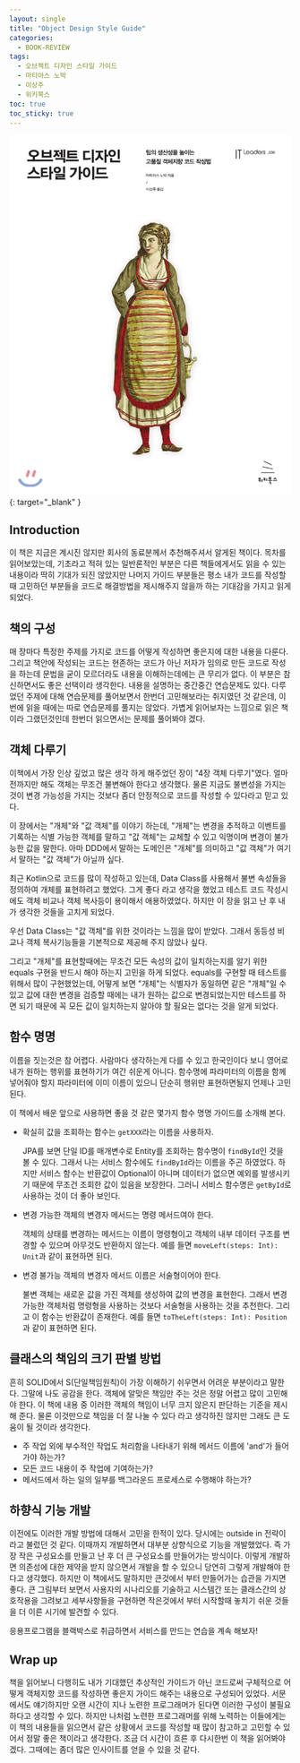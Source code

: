 ```yaml
---
layout: single
title: "Object Design Style Guide"
categories:
  - BOOK-REVIEW
tags:
  - 오브젝트 디자인 스타일 가이드
  - 마티아스 노박
  - 이상주
  - 위키북스
toc: true
toc_sticky: true
---
```


[![Object Design Style Guide](/assets/images/books/object-design-style-guide.jpeg)](http://image.yes24.com/goods/91167539/800x0){: target="\_blank" }

## Introduction

이 책은 지금은 계시진 않지만 회사의 동료분께서 추천해주셔서 알게된 책이다. 목차를 읽어보았는데, 기초라고 적혀 있는 일반론적인 부분은 다른 책들에게서도 읽을 수 있는 내용이라 딱히 기대가 되진 않았지만 나머지 가이드 부분들은 평소 내가 코드를 작성할 때 고민하던 부분들을 코드로 해결방법을 제시해주지 않을까 하는 기대감을 가지고 읽게 되었다.

## 책의 구성

매 장마다 특정한 주제를 가지로 코드를 어떻게 작성하면 좋은지에 대한 내용을 다룬다. 그리고 책안에 작성되는 코드는 현존하는 코드가 아닌 저자가 임의로 만든 코드로 작성을 하는데 문법을 굳이 모르더라도 내용을 이해하는데에는 큰 무리가 없다. 이 부분은 참신하면서도 좋은 선택이라 생각한다. 내용을 설명하는 중간중간 연습문제도 있다. 다루었던 주제에 대해 연습문제를 풀어보면서 한번더 고민해보라는 취지였던 것 같은데, 이번에 읽을 때에는 따로 연습문제를 풀지는 않았다. 가볍게 읽어보자는 느낌으로 읽은 책이라 그랬던것인데 한번더 읽으면서는 문제를 풀어봐야 겠다.

## 객체 다루기

이책에서 가장 인상 깊었고 많은 생각 하게 해주었던 장이 "4장 객체 다루기"였다. 얼마전까지만 해도 객체는 무조건 불변해야 한다고 생각했다. 물론 지금도 불변성을 가지는 것이 변경 가능성을 가지는 것보다 좀더 안정적으로 코드를 작성할 수 있다라고 믿고 있다.

이 장에서는 "개체"와 "값 객체"를 이야기 하는데, "개체"는 변경을 추적하고 이벤트를 기록하는 식별 가능한 객체를 말하고 "값 객체"는 교체할 수 있고 익명이며 변경이 불가능한 값을 말한다. 아마 DDD에서 말하는 도메인은 "개체"를 의미하고 "값 객체"가 여기서 말하는 "값 객체"가 아닐까 싶다.

최근 Kotlin으로 코드를 많이 작성하고 있는데, Data Class를 사용해서 불변 속성들을 정의하여 개체를 표현하려고 했었다. 그게 좋다 라고 생각을 했었고 테스트 코드 작성시에도 객체 비교나 객체 복사등이 용이해서 애용하였었다. 하지만 이 장을 읽고 난 후 내가 생각한 것들을 고치게 되었다. 

우선 Data Class는 "값 객체"를 위한 것이라는 느낌을 많이 받았다. 그래서 동등성 비교나 객체 복사기능들을 기본적으로 제공해 주지 않았나 싶다. 

그리고 "개체"를 표현할때에는 무조건 모든 속성의 값이 일치하는지를 알기 위한 equals 구현을 반드시 해야 하는지 고민을 하게 되었다. equals를 구현할 때 테스트를 위해서 많이 구현했었는데, 어떻게 보면 "개체"는 식별자가 동일하면 같은 "개체"일 수 있고 값에 대한 변경을 검증할 때에는 내가 원하는 값으로 변경되었는지만 테스트를 하면 되기 때문에 꼭 모든 값이 일치하는지 알아야 할 필요는 없다는 것을 알게 되었다.

## 함수 명명

이름을 짓는것은 참 어렵다. 사람마다 생각하는게 다를 수 있고 한국인이다 보니 영어로 내가 원하는 행위를 표현하기가 여간 쉬운게 아니다. 함수명에 파라미터의 이름을 함께 넣어줘야 할지 파라미터에 이미 이름이 있으니 단순히 행위만 표현하면될지 언제나 고민된다.

이 책에서 배운 앞으로 사용하면 좋을 것 같은 몇가지 함수 명명 가이드를 소개해 본다.

- 확실히 값을 조회하는 함수는 `getXXX`라는 이름을 사용하자.

  JPA를 보면 단일 ID를 매개변수로 Entity를 조회하는 함수명이 `findById`인 것을 볼 수 있다. 그래서 나는 서비스 함수에도 `findById`라는 이름을 주곤 하였었다. 하지만 서비스 함수는 반환값이 Optional이 아니며 데이터가 없으면 예외를 발생시키기 때문에 무조건 조회한 값이 있음을 보장한다. 그러니 서비스 함수명은 `getById`로 사용하는 것이 더 좋아 보인다.

- 변경 가능한 객체의 변경자 메서드는 명령 메서드여야 한다.

  객체의 상태를 변경하는 메서드는 이름이 명령형이고 객체의 내부 데이터 구조를 변경할 수 있으며 아무것도 반환하지 않는다. 예를 들면 `moveLeft(steps: Int): Unit`과 같이 표현하면 된다.

- 변경 불가능 객체의 변경자 메서드 이름은 서술형이어야 한다.

  불변 객체는 새로운 값을 가진 객체를 생성하여 값의 변경을 표현한다. 그래서 변경 가능한 객체처럼 명령형을 사용하는 것보다 서술형을 사용하는 것을 추천한다. 그리고 이 함수는 반환값이 존재한다. 예를 들면 `toTheLeft(steps: Int): Position`과 같이 표현하면 된다.

## 클래스의 책임의 크기 판별 방법

흔히 SOLID에서 S(단일책임원칙)이 가장 이해하기 쉬우면서 어려운 부분이라고 말한다. 그말에 나도 공감을 한다. 객체에 알맞은 책임만 주는 것은 정말 어렵고 많이 고민해야 한다. 이 책에 내용 중 이러한 객체의 책임이 너무 크지 않은지 판단하는 기준을 제시해 준다. 물론 이것만으로 책임을 더 잘 나눌 수 있다 라고 생각하진 않지만 그래도 큰 도움이 될 것이라 생각한다.

- 주 작업 외에 부수적인 작업도 처리함을 나타내기 위해 메서드 이름에 'and'가 들어가야 하는가?
- 모든 코드 내용이 주 작업에 기여하는가?
- 메서드에서 하는 일의 일부를 백그라운드 프로세스로 수행해야 하는가?

## 하향식 기능 개발

이전에도 이러한 개발 방법에 대해서 고민을 한적이 있다. 당시에는 outside in 전략이라고 불렀던 것 같다. 이때까지 개발하면서 대부분 상향식으로 기능을 개발했었다. 즉 가장 작은 구성요소를 만들고 난 후 더 큰 구성요소를 만들어가는 방식이다. 이렇게 개발하면 의존성에 대한 제약을 받지 않으면서 개발을 할 수 있으니 당연히 그렇게 개발해야 한다고 생각했다. 하지만 이 책에서도 말하지만 큰것에서 부터 만들어가는 습관을 가지면 좋다. 큰 그림부터 보면서 사용자의 시나리오를 기술하고 시스템간 또는 클래스간의 상호작용을 그려보고 세부사항들을 구현하면 작은것에서 부터 시작할때 놓치기 쉬운 것들을 더 이른 시기에 발견할 수 있다.

응용프로그램을 블랙박스로 취급하면서 서비스를 만드는 연습을 계속 해보자!

## Wrap up

책을 읽어보니 다행히도 내가 기대했던 추상적인 가이드가 아닌 코드로써 구체적으로 어떻게 객체지향 코드를 작성하면 좋은지 가이드 해주는 내용으로 구성되어 있었다. 서문에서도 얘기하지만 오랜 시간이 지나 노련한 프로그래머가 된다면 이러한 구성이 불필요하다고 생각할 수 있다. 하지만 나처럼 노련한 프로그래머를 위해 노력하는 이들에게는 이 책의 내용들을 읽으면서 같은 상황에서 코드를 작성할 때 많이 참고하고 고민할 수 있어서 정말 좋은 책이라고 생각한다. 조금 더 시간이 흐른 후 다시한번 이 책을 읽어봐야겠다. 그때에는 좀더 많은 인사이트를 얻을 수 있을 것 같다.
